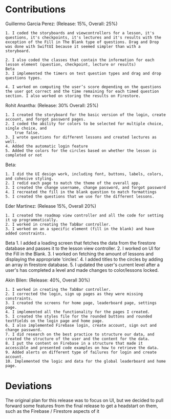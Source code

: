 #  Contributions

Guillermo Garcia Perez: (Release: 15%, Overall: 25%)

    1. I coded the storyboards and viewcontrollers for a lesson, it's questions, it's checkpoints, it's lectures and it's results with the exception of the Fill in The Blank type of questions. Drag and Drop was done with SwiftUI because it seemed simpler than with a storyboard.
    
    2. I also coded the classes that contain the information for each lesson element (question, checkpoint, lecture or results)
    Beta
    3. I implemented the timers on test question types and drag and drop questions types.

    4. I worked on computing the user’s score depending on the questions the user got correct and the time remaining for each timed question section. I also worked on storing the results on Firestore.
    
    
Rohit Anantha: (Release: 30% Overall: 25%)

    1. I created the storyboard for the basic version of the login, create account, and forgot password pages.
    2. I coded the ability for colors to be selected for multiple choice, single choice, and
        true false.
    3. I wrote questions for different lessons and created lectures as well.
    4. Added the automatic login feature
    5. Added the colors for the circles based on whether the lesson is completed or not

Beta: 

    1. I did the UI design work, including font, buttons, labels, colors, and cohesive styling.
    2. I redid each page to match the theme of the overall app.
    3. I created the change username, change password, and forgot password
    4. I recreated the fill in the blank question to match formattings
    5. I created the questions that we use for the different lessons.

Eder Martinez: (Release 15%, Overall 20%)

    1. I created the roadmap view controller and all the code for setting it up programmatically.
    2. I worked in creating the TabBar controller.
    3. I worked on an a specific element (fill in the blank) and have added constraints.

Beta
    1. I added a loading screen that fetches the data from the firestore database and passes it to the lesson view controller.
    2. I worked on UI for the Fill in the Blank.
    3. I worked on fetching the amount of lessons and displaying the appropriate ‘circles’.
    4. I added titles to the circles by adding an array in firestore database.
    5. I updated the user's current level after a user's has completed a level and made changes to color/lessons locked.

Akin Bilen: (Release: 40%, Overall 30%)

    1. I worked in creating the TabBar controller.
    2. I corrected the login, sign up pages as they were missing constraints.
    3. I created the screens for home page, leaderboard page, settings page.
    4. I implemented all the functionality for the pages I created.
    5. I created the styles file for the rounded buttons and rounded textFields on the login page and home page.
    6. I also implemented Firebase login, create account, sign out and change password.
    7. I did research on the best practice to structure our data, and created the structure of the user and the content for the data.
    8. I put the content on Firebase in a structure that made it accessible and presented code examples on how to retrieve the data.
    9. Added alerts on different type of failures for login and create account.
    10. Implemented the logic and data for the global leaderboard and home page.

# Deviations
The original plan for this release was to focus on UI, but we decided to pull forward some features from the final release to get a headstart on them, such as the Firebase / Firestore aspects of it
